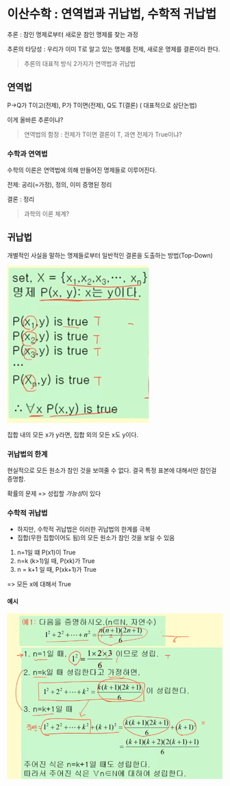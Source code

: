 # 이산수학 : 연역법과 귀납법, 수학적 귀납법

추론 : 참인 명제로부터 새로운 참인 명제를 찾는 과정

추론의 타당성 : 우리가 이미 T로 알고 있는 명제를 전제, 새로운 명제를 결론이라 한다.

>추론의 대표적 방식 2가지가 연역법과 귀납법

## 연역법

P->Q가 T이고(전제), P가 T이면(전제), Q도 T(결론) ( 대표적으로 삼단논법)

이게 올바른 추론이냐?

> 연역법의 함정 : 전제가 T이면 결론이 T, 과연 전제가 True이냐?

### 수학과 연역법

수학의 이론은 연역법에 의해 만들어진 명제들로 이루어진다.

전제: 공리(=가정), 정의, 이미 증명된 정리 

결론 : 정리

> 과학의 이론 체계?

## 귀납법

개별적인 사실을 말하는 명제들로부터 일반적인 결론을 도출하는 방법(Top-Down)

![alt text](image-9.png)

집합 내의 모든 x가 y라면, 집합 외의 모든 x도 y이다.

### 귀납법의 한계

현실적으로 모든 원소가 참인 것을 보여줄 수 없다. 결국 특정 표본에 대해서만 참인걸 증명함.

확률의 문제 => 성립할 *가능성*이 있다


### 수학적 귀납법

- 하지만, 수학적 귀납법은 이러한 귀납법의 한계를 극복
- 집합(무한 집합이어도 됨)의 모든 원소가 참인 것을 보일 수 있음

1. n=1일 떄 P(x1)이 True
2. n=k (k>1)일 때, P(xk)가 True
3. n = k+1 일 때, P(xk+1)가 True

=> 모든 x에 대해서 True

#### 예시

![alt text](image-10.png)






